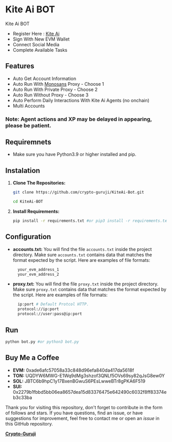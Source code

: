 # Kite Ai BOT
Kite Ai BOT

- Register Here : [Kite Ai](https://testnet.gokite.ai?r=yFtNv6AZ)
- Sign With New EVM Wallet
- Connect Social Media
- Complete Available Tasks

## Features

  - Auto Get Account Information
  - Auto Run With [Monosans](https://raw.githubusercontent.com/monosans/proxy-list/main/proxies/all.txt) Proxy - Choose 1
  - Auto Run With Private Proxy - Choose 2
  - Auto Run Without Proxy - Choose 3
  - Auto Perform Daily Interactions With Kite Ai Agents (no onchain)
  - Multi Accounts

### Note: Agent actions and XP may be delayed in appearing, please be patient.

## Requiremnets

- Make sure you have Python3.9 or higher installed and pip.

## Instalation

1. **Clone The Repositories:**
   ```bash
   git clone https://github.com/crypto-guruji/KiteAi-Bot.git
   ```
   ```bash
   cd KiteAi-BOT
   ```

2. **Install Requirements:**
   ```bash
   pip install -r requirements.txt #or pip3 install -r requirements.txt
   ```

## Configuration

- **accounts.txt:** You will find the file `accounts.txt` inside the project directory. Make sure `accounts.txt` contains data that matches the format expected by the script. Here are examples of file formats:
  ```bash
    your_evm_address_1
    your_evm_address_2
  ```

- **proxy.txt:** You will find the file `proxy.txt` inside the project directory. Make sure `proxy.txt` contains data that matches the format expected by the script. Here are examples of file formats:
  ```bash
    ip:port # Default Protcol HTTP.
    protocol://ip:port
    protocol://user:pass@ip:port
  ```

## Run

```bash
python bot.py #or python3 bot.py
```

## Buy Me a Coffee

- **EVM:** 0xade6afc57058a33c848d96efa840da417da5618f
- **TON:** UQDYW6MWG-E1Wq9dMg3shzof3QNLf5OVs69sy82qJsG8ew0Y
- **SOL:** JBTC6b9hpC1y17BxenBGwuS6PEsLwweBTr8gPKA6F519
- **SUI:** 0x2279b1fbbd5bb06ea8657dea15d83376475e642490c6032f8ff83374eb3c33ba

Thank you for visiting this repository, don't forget to contribute in the form of follows and stars.
If you have questions, find an issue, or have suggestions for improvement, feel free to contact me or open an *issue* in this GitHub repository.

[**Crypto-Guruji**](https://t.me/cryptogurujicode)
